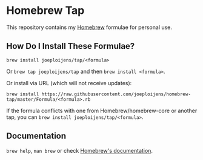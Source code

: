 # Homebrew Tap

This repository contains my [Homebrew](http://brew.sh) formulae for personal use.

## How Do I Install These Formulae?

`brew install joeploijens/tap/<formula>`

Or `brew tap joeploijens/tap` and then `brew install <formula>`.

Or install via URL (which will not receive updates):

```
brew install https://raw.githubusercontent.com/joeploijens/homebrew-tap/master/Formula/<formula>.rb
```

If the formula conflicts with one from Homebrew/homebrew-core or another tap, you
can `brew install joeploijens/tap/<formula>`.

## Documentation

`brew help`, `man brew` or check [Homebrew's documentation](https://github.com/Homebrew/brew/blob/master/docs/README.md#readme).
